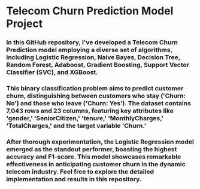 
# Telecom Churn Prediction Model Project

### In this GitHub repository, I've developed a Telecom Churn Prediction model employing a diverse set of algorithms, including Logistic Regression, Naive Bayes, Decision Tree, Random Forest, Adaboost, Gradient Boosting, Support Vector Classifier (SVC), and XGBoost.

### This binary classification problem aims to predict customer churn, distinguishing between customers who stay ('Churn: No') and those who leave ('Churn: Yes'). The dataset contains 7,043 rows and 23 columns, featuring key attributes like 'gender,' 'SeniorCitizen,' 'tenure,' 'MonthlyCharges,' 'TotalCharges,' and the target variable 'Churn.'

### After thorough experimentation, the Logistic Regression model emerged as the standout performer, boasting the highest accuracy and F1-score. This model showcases remarkable effectiveness in anticipating customer churn in the dynamic telecom industry. Feel free to explore the detailed implementation and results in this repository.
